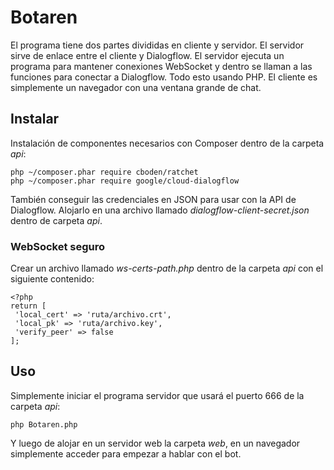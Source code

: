 # Botaren
El programa tiene dos partes divididas en cliente y servidor.
El servidor sirve de enlace entre el cliente y Dialogflow.
El servidor ejecuta un programa para mantener conexiones WebSocket y dentro se llaman a las funciones para conectar a Dialogflow. Todo esto usando PHP.
El cliente es simplemente un navegador con una ventana grande de chat.
## Instalar
Instalación de componentes necesarios con Composer dentro de la carpeta *api*:

    php ~/composer.phar require cboden/ratchet
    php ~/composer.phar require google/cloud-dialogflow
También conseguir las credenciales en JSON para usar con la API de Dialogflow. Alojarlo en una archivo llamado *dialogflow-client-secret.json* dentro de carpeta *api*.
### WebSocket seguro
Crear un archivo llamado *ws-certs-path.php* dentro de la carpeta *api* con el siguiente contenido:

    <?php
    return [
     'local_cert' => 'ruta/archivo.crt',
     'local_pk' => 'ruta/archivo.key',
     'verify_peer' => false
    ];
## Uso
Simplemente iniciar el programa servidor que usará el puerto 666 de la carpeta *api*:

    php Botaren.php
Y luego de alojar en un servidor web la carpeta *web*, en un navegador simplemente acceder para empezar a hablar con el bot.
